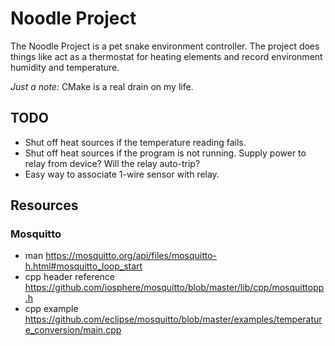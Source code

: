 # Noodle Project

The Noodle Project is a pet snake environment controller. The project does things like act as a thermostat for heating elements and record environment humidity and temperature.

*Just a note:* CMake is a real drain on my life.

## TODO

- Shut off heat sources if the temperature reading fails.
- Shut off heat sources if the program is not running. Supply power to relay from device? Will the relay auto-trip?
- Easy way to associate 1-wire sensor with relay.

## Resources

### Mosquitto

- man <https://mosquitto.org/api/files/mosquitto-h.html#mosquitto_loop_start>
- cpp header reference <https://github.com/iosphere/mosquitto/blob/master/lib/cpp/mosquittopp.h>
- cpp example <https://github.com/eclipse/mosquitto/blob/master/examples/temperature_conversion/main.cpp>
